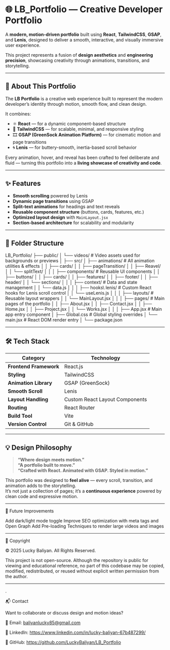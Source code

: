 # 🌐 LB_Portfolio — Creative Developer Portfolio

A **modern, motion-driven portfolio** built using **React**, **TailwindCSS**, **GSAP**, and **Lenis**, designed to deliver a smooth, interactive, and visually immersive user experience.

This project represents a fusion of **design aesthetics** and **engineering precision**, showcasing creativity through animations, transitions, and storytelling.

---

## 🧠 About This Portfolio

The **LB Portfolio** is a creative web experience built to represent the modern developer’s identity through motion, smooth flow, and clean design.

It combines:
- ⚛️ **React** — for a dynamic component-based structure  
- 🎨 **TailwindCSS** — for scalable, minimal, and responsive styling  
- 🎞️ **GSAP (GreenSock Animation Platform)** — for cinematic motion and page transitions  
- 🌀 **Lenis** — for buttery-smooth, inertia-based scroll behavior  

Every animation, hover, and reveal has been crafted to feel deliberate and fluid — turning this portfolio into a **living showcase of creativity and code**.

---

## ✨ Features

- **Smooth scrolling** powered by Lenis  
- **Dynamic page transitions** using GSAP  
- **Split-text animations** for headings and text reveals  
- **Reusable component structure** (buttons, cards, features, etc.)  
- **Optimized layout design** with `MainLayout.jsx`  
- **Section-based architecture** for scalability and modularity  

---

## 🧩 Folder Structure

LB_Portfolio/
├── public/
│ └── videos/ # Video assets used for backgrounds or previews
│
├── src/
│ ├── animations/ # All animation utilities & effects
│ │ ├── cards/
│ │ ├── pageTransition/
│ │ ├── Reavel/
│ │ └── splitText/
│ │
│ ├── components/ # Reusable UI components
│ │ ├── buttons/
│ │ ├── cards/
│ │ ├── features/
│ │ ├── footer/
│ │ ├── header/
│ │ └── sections/
│ │
│ ├── context/ # Data and state management
│ │ └── data.js
│ │
│ ├── hooks\ lenis/ # Custom React hooks for Lenis scroll control
│ │ └── useLenis.js
│ │
│ ├── layouts/ # Reusable layout wrappers
│ │ └── MainLayout.jsx
│ │
│ ├── pages/ # Main pages of the portfolio
│ │ ├── About.jsx
│ │ ├── Contact.jsx
│ │ ├── Home.jsx
│ │ ├── Project.jsx
│ │ └── Works.jsx
│ │
│ ├── App.jsx # Main app entry component
│ ├── Global.css # Global styling overrides
│ └── main.jsx # React DOM render entry
│
└── package.json

---

## 🛠️ Tech Stack

| Category | Technology |
|-----------|-------------|
| **Frontend Framework** | React.js |
| **Styling** | TailwindCSS |
| **Animation Library** | GSAP (GreenSock) |
| **Smooth Scroll** | Lenis |
| **Layout Handling** | Custom React Layout Components |
| **Routing** | React Router |
| **Build Tool** | Vite |
| **Version Control** | Git & GitHub |

---

## 💡 Design Philosophy

> **“Where design meets motion.”**  
> **“A portfolio built to move.”**  
> **“Crafted with React. Animated with GSAP. Styled in motion.”**

This portfolio was designed to **feel alive** — every scroll, transition, and animation adds to the storytelling.  
It’s not just a collection of pages; it’s a **continuous experience** powered by clean code and expressive motion.

---

🚀 Future Improvements

Add dark/light mode toggle
Improve SEO optimization with meta tags and Open Graph
Add Pre-loading Techniques to render large videos and images

---

🧾 Copyright

© 2025 Lucky Baliyan. All Rights Reserved.

This project is not open-source.
Although the repository is public for viewing and educational reference, no part of this codebase may be copied, modified, redistributed, or reused without explicit written permission from the author.

---

.

📬 Contact

Want to collaborate or discuss design and motion ideas?

📧 Email: baliyanlucky85@gmail.com

💼 LinkedIn: https://www.linkedin.com/in/lucky-baliyan-67b487299/

🐙 GitHub: https://github.com/LuckyBaliyan/LB_Portfolio


